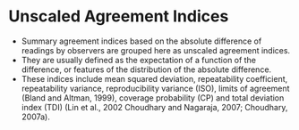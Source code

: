 Unscaled Agreement Indices
================================
- Summary agreement indices based on the absolute difference of readings by observers are
grouped here as unscaled agreement indices. 
- They are usually defined as the expectation
of a function of the difference, or features of the distribution of the absolute difference.
- These indices include mean squared deviation, repeatability coefficient, repeatability variance,
reproducibility variance (ISO), limits of agreement (Bland and Altman, 1999), coverage
probability (CP) and total deviation index (TDI) (Lin et al., 2002 Choudhary and Nagaraja,
2007; Choudhary, 2007a).
